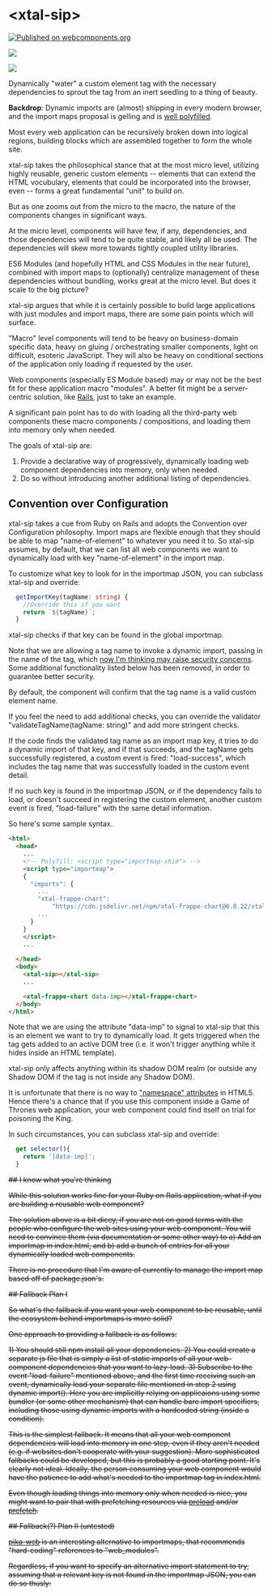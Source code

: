 # \<xtal-sip\>

[![Published on webcomponents.org](https://img.shields.io/badge/webcomponents.org-published-blue.svg)](https://www.webcomponents.org/element/xtal-sip)

<a href="https://nodei.co/npm/xtal-sip/"><img src="https://nodei.co/npm/xtal-sip.png"></a>

<img src="https://badgen.net/bundlephobia/minzip/xtal-sip">


Dynamically &#34;water&#34; a custom element tag with the necessary dependencies to sprout the tag from an inert seedling to a thing of beauty.

**Backdrop**: Dynamic imports are (almost) shipping in every modern browser, and the import maps proposal is gelling and is [well polyfilled](https://github.com/guybedford/es-module-shims). 

Most every web application can be recursively broken down into logical regions, building blocks which are assembled together to form the whole site.

xtal-sip takes the philosophical stance that at the most micro level, utilizing highly reusable, generic custom elements -- elements that can extend the HTML vocubulary, elements that could be incorporated into the browser, even -- forms a great fundamental "unit" to build on.

But as one zooms out from the micro to the macro, the nature of the components changes in significant ways.  

At the micro level, components will have few, if any, dependencies, and those dependencies will tend to be quite stable, and likely all be used.  The dependencies will skew more towards tightly coupled utility libraries. 

ES6 Modules (and hopefully HTML and CSS Modules in the near future), combined with import maps to (optionally) centralize management of these dependencies without bundling, works great at the micro level.  But does it scale to the big picture?

xtal-sip argues that while it is certainly possible to build large applications with just modules and import maps, there are some pain points which will surface.

"Macro" level components will tend to be heavy on business-domain specific data, heavy on gluing / orchestrating smaller components, light on difficult, esoteric JavaScript.  They will also be heavy on conditional sections of the application only loading if requested by the user.

Web components (especially ES Module based) may or may not be the best fit for these application macro "modules".  A better fit might be a server-centric solution, like  [Rails](https://goiabada.blog/rails-components-faedd412ce19), just to take an example.  

A significant pain point has to do with loading all the third-party web components these macro components / compositions, and loading them into memory only when needed.  

The goals of xtal-sip are:

1.  Provide a declarative way of progressively, dynamically loading web component dependencies into memory, only when needed.
2.  Do so without introducing another additional listing of dependencies.


## Convention over Configuration

xtal-sip takes a cue from Ruby on Rails and adopts the Convention over Configuration philosophy.  Import maps are flexible enough that they should be able to map "name-of-element" to whatever you need it to.  So xtal-sip assumes, by default, that we can list all web components we want to dynamically load with key "name-of-element" in the import map.  

To customize what key to look for in the importmap JSON, you can subclass xtal-sip and override:

```TypeScript
  getImportKey(tagName: string) {
    //Override this if you want
    return `${tagName}`;
  }
```

xtal-sip checks if that key can be found in the global importmap.

Note that we are allowing a tag name to invoke a dynamic import, passing in the name of the tag, which [now I'm thinking may raise security concerns](https://github.com/w3c/webappsec-csp/issues/243). Some additional functionality listed below has been removed, in order to guarantee better security.

By default, the component will confirm that the tag name is a valid custom element name.

If you feel the need to add additional checks, you can override the validator "validateTagName(tagName: string)" and add more stringent checks.

If the code finds the validated tag name as an import map key, it tries to do a dynamic import of that key, and if that succeeds, and the tagName gets successfully registered, a custom event is fired: "load-success", which includes the tag name that was successfully loaded in the custom event detail.

If no such key is found in the importmap JSON, or if the dependency fails to load, or doesn't succeed in registering the custom element, another custom event is fired, "load-failure" with the same detail information.

So here's some sample syntax.


```html
<html>
  <head>
    ...
    <!-- Polyfill: <script type="importmap-shim"> -->
    <script type="importmap"> 
    {
      "imports": {
        ...
        "xtal-frappe-chart": 
            "https://cdn.jsdelivr.net/npm/xtal-frappe-chart@0.0.22/xtal-frappe-chart.js",
        ...
      }
    }
    </script>
    ...
    
  </head>
  <body>
    <xtal-sip></xtal-sip>
    ... 

    <xtal-frappe-chart data-imp></xtal-frappe-chart> 
  </body>
</html>

```

Note that we are using the attribute "data-imp" to signal to xtal-sip that this is an element we want to try to dynamically load.  It gets triggered when the tag gets added to an active DOM tree (i.e. it won't trigger anything while it hides inside an  HTML template).

xtal-sip only affects anything within its shadow DOM realm (or outside any Shadow DOM if the tag is not inside any Shadow DOM).

It is unfortunate that there is no way to ["namespace" attributes](https://discourse.wicg.io/t/proposal-symbol-namespacing-of-attributes/3515/5) in HTML5.  Hence there's a chance that if you use this component inside a Game of Thrones web application, your web component could find itself on trial for poisoning the King.

In such circumstances, you can subclass xtal-sip and override:

```JavaScript
  get selector(){
    return '[data-imp]';
  }
```

~~## I know what you're thinking~~

~~While this solution works fine for your Ruby on Rails application, what if you are building a reusable web component?~~

~~The solution above is a bit dicey, if you are not on good terms with the people who configure the web sites using your web component.  You will need to convince them (via documentation or some other way) to a)  Add an importmap in index.html, and b)  add a bunch of entries for all your dynamically loaded web components.~~

~~There is no procedure that I'm aware of currently to manage the import map based off of package.json's.~~ 

~~## Fallback Plan I~~

~~So what's the fallback if you want your web component to be reusable, until the ecosystem behind importmaps is more solid?~~

~~One approach to providing a fallback is as follows:~~

~~1)  You should still npm install all your dependencies.
2)  You could create a separate js file that is simply a list of static imports of all your web-component dependencies that you want to lazy-load.
3)  Subscribe to the event "load-failure" mentioned above, and the first time receiving such an event, dynamically load your separate file mentioned in step 2 using dynamic import().  Here you are implicitly relying on applicaions using some bundler (or some other mechanism) that can handle bare import specifiers, including those using dynamic imports with a hardcoded string (inside a condition).~~

~~This is the simplest fallback.  It means that all your web component dependencies will load into memory in one step, even if they aren't needed (e.g. if websites don't cooperate with your suggestion).  More sophisticated fallbacks could be developed, but this is probably a good starting point.  It's clearly not ideal.  Ideally, the person consuming your web component would have the patience to add what's needed to the importmap tag in index.html.~~

~~Even though loading things into memory only when needed is nice, you might want to pair that with prefetching resources via [preload](https://developer.mozilla.org/en-US/docs/Web/HTML/Preloading_content) and/or [prefetch](https://3perf.com/blog/link-rels/).~~

~~## Fallback(?) Plan II (untested)~~

~~[pika-web](https://www.pikapkg.com/blog/pika-web-a-future-without-webpack/) is an interesting alternative to importmaps, that recommends "hard-coding" references to "web_modules".~~

~~Regardless, if you want to specify an alternative import statement to try, assuming that a relevant key is not found in the importmap JSON, you can do so thusly:~~

<!--
```html
<xtal-frappe-chart data-imp="web_modules/xtal-frappe-chart.js"></xtal-frappe-chart>
```




## The most long-winded explanation for a simple attribute since the invention of README 

Suppose you have 100 web components, all of which depend on a subset of the same 10 mixins.  This poses a few difficult dilemmas.  Let me walk through my current thinking on this.

1.  If http were frictionless, i.e. there was no gain from bundling, even for first time loading, keeping the files separate would be a slam dunk, due to the improved ability to employ fine-grained caching (not to mention less objective benefits like fewer opportunities for abstraction leaks -- and a few additional benefits we will uncover below).  But http/2 isn't there yet.  

2.  PikaWeb takes a pragmatic approach to this.  It assumes that the initial view will rarely, if ever, require loading more than ~100 separately packaged components, which is a good rule of thumb for the upper limit where http2's benefits (caching, etc.) outweigh the costs (the friction mentioned above).  So PikaWeb bundles each distinct package individually, which sounds quite appealing.

3.  But where the PikaWeb approach feels most painful is when thinking about those common mixins or base classes that keep getting downloaded and  loaded into memory multiple times.  If a severe security bug is found in one of the mixins / base classes, this would effectively render the entire cache toxic.

4.  There's something else to consider regarding mixins, that argues strongly for the importance of downloading only one mixin.  A serious problem with downloading multiple copies of the mixins is if the mixins make use of ES6 Symbols.  Symbols seem like the perfect solution to one of the more compelling [arguments against the use of mixins](https://reactjs.org/blog/2016/07/13/mixins-considered-harmful.html?utm_source=javascriptweekly&utm_medium=email#mixins-cause-name-clashes).  But unless I'm missing something, the symbol solution falls apart if you are counting on multiple components downloading their own copy of the mixin, but having the expectation to be able to access some global, namespace protected variable using a symbol as a key.  (By the way, string based guids would solve this problem, but who wants to memorize what the guids mean?  I guess the guid could be prefixed by a helpful string, but that means it's quite long)

5.  Import maps can solve issue 4, only if bundling isn't used.  So this would appear to make the approach of pikaweb not valid, if cross-component symbols are required.  In addition, at such an early stage of import maps, having web components *require* the use of importmaps would seriously diminish the audience willing to use the component.

So what to do?

If downloading of files were sequential and predictable, the solution would be simple -- the first file would contain all the mixins that are needed more than once.  But this is of course unrealistic, but it kind of suggests two possible pathways.

### Approach I

1.  Each component in the family sharing mixins should provide two distributions -- unbundled, and bundled, that includes all the mixins that that particular component requires.  Each commonly shared mixin is given a never changing string guid.
2.  Being that JavaScript is currently single threaded, this step is thankfully easy -- each component only uses its own copy of the mixin if it isn't yet registered using the string based guid as the key identifier.  Otherwise, it uses the already registered one (there goes Typescript support?)
3.  The "quarterback" (which I'm thinking xtal-sip would be) would choose which version of the component to retrieve, based on what mixins have been registered.  For this to work, the quarterback would need to have a lookup for each component (including components that haven't loaded), with the needed mixins.  Now we are veering into a "separate dependency" registry, which it was one my goals to avoid. I guess package maps, here we come!

### Aproach II

1.  A web component is created that just has all the mixins packaged together.  Call it the Mixin Buffet web component.  It exposes each mixin as a static property.
2.  Web components that use the mixins first check if the Mixin Buffet web component is registered.  If not, dynamically load the mixin's 
à la carte style.  This fallback again rests on either import maps or some bundling process being able to work with node-like bare specifier imports. 


xtal-sip considers Approach II to be more promising, especially as it suggests an additional feature that seems like it would be useful anyway:

## Preemptive Imports (untested)

```html
<xtal-sip prereqs="my-mixin-buffet-web-component;some-other-preemptive-web-component"></xtal-sip>
```
--

## To run locally:

npm run serve
